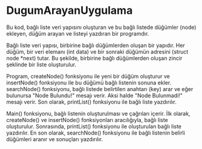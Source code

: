 # DugumArayanUygulama
Bu kod, bağlı liste veri yapısını oluşturan ve bu bağlı listede düğümler (node) ekleyen, düğüm arayan ve listeyi yazdıran bir programdır.

Bağlı liste veri yapısı, birbirine bağlı düğümlerden oluşan bir yapıdır. Her düğüm, bir veri elemanı (int data) ve bir sonraki düğümün adresini (struct node *next) tutar. Bu şekilde, birbirine bağlı düğümlerden oluşan zincir şeklinde bir liste oluşturulur.

Program, createNode() fonksiyonu ile yeni bir düğüm oluşturur ve insertNode() fonksiyonu ile bu düğümü bağlı listenin sonuna ekler. searchNode() fonksiyonu, bağlı listede belirtilen anahtarı (key) arar ve eğer bulunursa "Node Bulundu!" mesajı verir. Aksi halde "Node Bulunmadi!" mesajı verir. Son olarak, printList() fonksiyonu ile bağlı liste yazdırılır.

Main() fonksiyonu, bağlı listenin oluşturulması ve çağrıları içerir. İlk olarak, createNode() ve insertNode() fonksiyonları aracılığıyla, bağlı liste oluşturulur. Sonrasında, printList() fonksiyonu ile oluşturulan bağlı liste yazdırılır. En son olarak, searchNode() fonksiyonu ile bağlı listenin belirli düğümleri aranır ve sonuçları yazdırılır.
